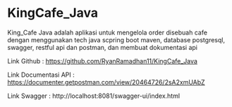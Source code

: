 # KingCafe_Java

King_Cafe Java adalah aplikasi untuk mengelola order disebuah cafe dengan menggunakan tech java scpring boot maven, database postgresql, swagger, restful api dan postman, dan membuat dokumentasi api 

Link Github : https://github.com/RyanRamadhan11/KingCafe_Java

Link Documentasi API : https://documenter.getpostman.com/view/20464726/2sA2xmUAbZ

Link Swagger : http://localhost:8081/swagger-ui/index.html
